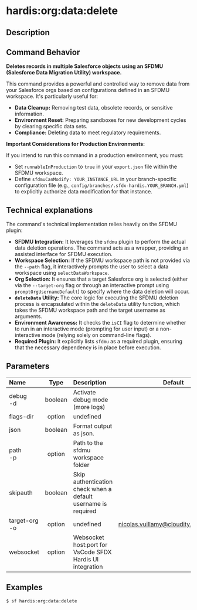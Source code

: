 <!-- This file has been generated with command 'sf hardis:doc:plugin:generate'. Please do not update it manually or it may be overwritten -->
# hardis:org:data:delete

## Description


## Command Behavior

**Deletes records in multiple Salesforce objects using an SFDMU (Salesforce Data Migration Utility) workspace.**

This command provides a powerful and controlled way to remove data from your Salesforce orgs based on configurations defined in an SFDMU workspace. It's particularly useful for:

- **Data Cleanup:** Removing test data, obsolete records, or sensitive information.
- **Environment Reset:** Preparing sandboxes for new development cycles by clearing specific data sets.
- **Compliance:** Deleting data to meet regulatory requirements.

**Important Considerations for Production Environments:**

If you intend to run this command in a production environment, you must:

- Set `runnableInProduction` to `true` in your `export.json` file within the SFDMU workspace.
- Define `sfdmuCanModify: YOUR_INSTANCE_URL` in your branch-specific configuration file (e.g., `config/branches/.sfdx-hardis.YOUR_BRANCH.yml`) to explicitly authorize data modification for that instance.

## Technical explanations

The command's technical implementation relies heavily on the SFDMU plugin:

- **SFDMU Integration:** It leverages the `sfdmu` plugin to perform the actual data deletion operations. The command acts as a wrapper, providing an assisted interface for SFDMU execution.
- **Workspace Selection:** If the SFDMU workspace path is not provided via the `--path` flag, it interactively prompts the user to select a data workspace using `selectDataWorkspace`.
- **Org Selection:** It ensures that a target Salesforce org is selected (either via the `--target-org` flag or through an interactive prompt using `promptOrgUsernameDefault`) to specify where the data deletion will occur.
- **`deleteData` Utility:** The core logic for executing the SFDMU deletion process is encapsulated within the `deleteData` utility function, which takes the SFDMU workspace path and the target username as arguments.
- **Environment Awareness:** It checks the `isCI` flag to determine whether to run in an interactive mode (prompting for user input) or a non-interactive mode (relying solely on command-line flags).
- **Required Plugin:** It explicitly lists `sfdmu` as a required plugin, ensuring that the necessary dependency is in place before execution.


## Parameters

|Name|Type|Description|Default|Required|Options|
|:---|:--:|:----------|:-----:|:------:|:-----:|
|debug<br/>-d|boolean|Activate debug mode (more logs)||||
|flags-dir|option|undefined||||
|json|boolean|Format output as json.||||
|path<br/>-p|option|Path to the sfdmu workspace folder||||
|skipauth|boolean|Skip authentication check when a default username is required||||
|target-org<br/>-o|option|undefined|nicolas.vuillamy@cloudity.com.playnico|||
|websocket|option|Websocket host:port for VsCode SFDX Hardis UI integration||||

## Examples

```shell
$ sf hardis:org:data:delete
```


